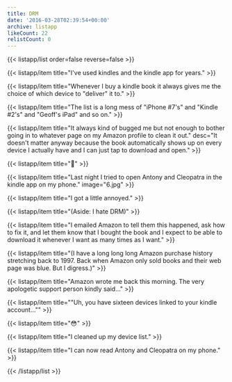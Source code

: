 ```yaml
---
title: DRM
date: '2016-03-28T02:39:54+00:00'
archive: listapp
likeCount: 22
relistCount: 0
---
```



{{< listapp/list order=false reverse=false >}}

   {{< listapp/item title="I've used kindles and the kindle app for years." >}}

   {{< listapp/item title="Whenever I buy a kindle book it always gives me the choice of which device to \"deliver\" it to." >}}

   {{< listapp/item title="The list is a long mess of \"iPhone #7's\" and \"Kindle #2's\" and \"Geoff's iPad\" and so on." >}}

   {{< listapp/item title="It always kind of bugged me but not enough to bother going in to whatever page on my Amazon profile to clean it out."
      desc="It doesn't matter anyway because the book automatically shows up on every device I actually have and I can just tap to download and open." >}}

   {{< listapp/item title=":shrug:" >}}

   {{< listapp/item title="Last night I tried to open Antony and Cleopatra in the kindle app on my phone."
      image="6.jpg" >}}

   {{< listapp/item title="I got a little annoyed." >}}

   {{< listapp/item title="(Aside: I hate DRM)" >}}

   {{< listapp/item title="I emailed Amazon to tell them this happened, ask how to fix it, and let them know that I bought the book and I expect to be able to download it whenever I want as many times as I want." >}}

   {{< listapp/item title="(I have a long long long Amazon purchase history stretching back to 1997. Back when Amazon only sold books and their web page was blue. But I digress.)" >}}

   {{< listapp/item title="Amazon wrote me back this morning. The very apologetic support person kindly said..." >}}

   {{< listapp/item title="\"Uh, you have sixteen devices linked to your kindle account...\"" >}}

   {{< listapp/item title="😳" >}}

   {{< listapp/item title="I cleaned up my device list." >}}

   {{< listapp/item title="I can now read Antony and Cleopatra on my phone." >}}

{{< /listapp/list >}}
